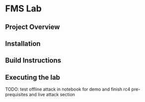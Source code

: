 # FMS Lab

## Project Overview

## Installation

## Build Instructions

## Executing the lab
TODO: test offline attack in notebook for demo and finish rc4 pre-prequisites and live attack section

